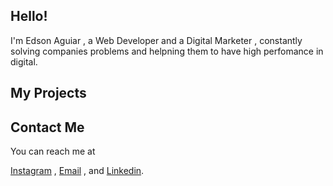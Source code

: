 ## Hello! 
I'm Edson Aguiar , a Web Developer and a Digital Marketer , constantly solving companies problems and helpning them to have high perfomance in digital.


## My Projects
>
>
>
  
## Contact Me
You can reach me at 
<div>
  <a href="https://instagram.com/iamedsonaguiar">Instagram</a> ,
  <a href= "mailto: oedsonaguiar@gmail.com">Email</a> ,
  and 
  <a href="https://www.linkedin.com/in/edson-aguiar-27b7a0244">Linkedin</a>.
 </div>

